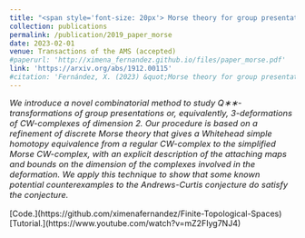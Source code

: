 ```yaml
---
title: "<span style='font-size: 20px'> Morse theory for group presentations"
collection: publications
permalink: /publication/2019_paper_morse
date: 2023-02-01
venue: Transactions of the AMS (accepted)
#paperurl: 'http://ximena_fernandez.github.io/files/paper_morse.pdf'
link: 'https://arxiv.org/abs/1912.00115'
#citation: 'Fernández, X. (2023) &quot;Morse theory for group presentations.&quot; <i>Transactions of the AMS (to appear)</i>'
---
```


<p style="font-size:11pt; font-style:italic">
We introduce a novel combinatorial method to study Q∗∗-transformations of group presentations or, equivalently, 3-deformations of CW-complexes of dimension 2. Our procedure is based on a refinement of discrete Morse theory that gives a Whitehead simple homotopy equivalence from a regular CW-complex to the simplified Morse CW-complex, with an explicit description of the attaching maps and bounds on the dimension of the complexes involved in the deformation. We apply this technique to show that some known potential counterexamples to the Andrews-Curtis conjecture do satisfy the conjecture.
</p>
[Code.](https://github.com/ximenafernandez/Finite-Topological-Spaces)
[Tutorial.](https://www.youtube.com/watch?v=mZ2FIyg7NJ4)


